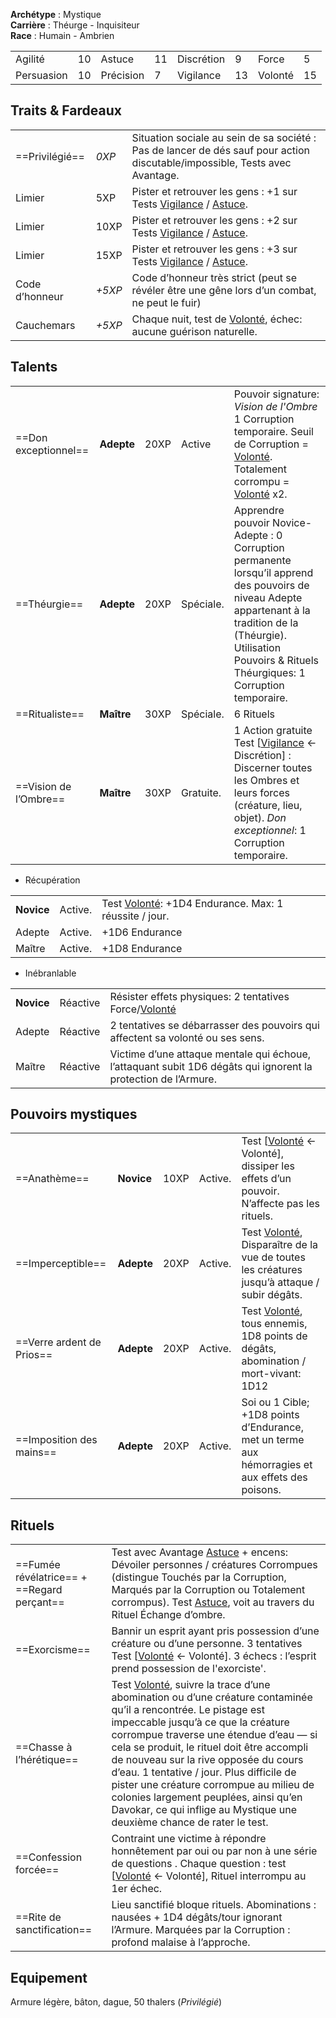 **Archétype** : Mystique  
**Carrière** : Théurge - Inquisiteur  
**Race** : Humain - Ambrien

|     |     |     |     |     |     |     |     |
| --- | --- | --- | --- | --- | --- | --- | --- |
| Agilité | 10  | Astuce | 11  | Discrétion | 9   | Force | 5   |
| Persuasion | 10  | Précision | 7   | Vigilance | 13  | Volonté | 15  |

## Traits & Fardeaux

|     |     |     |
| --- | --- | --- |
| ==Privilégié== | _0XP_ | Situation sociale au sein de sa société : Pas de lancer de dés sauf pour action discutable/impossible, Tests avec Avantage. |
| Limier | 5XP | Pister et retrouver les gens : +1 sur Tests [Vigilance](/Symbaroum/2024-10-28_001.md#Vigilance) / [Astuce](/2024-10-28_001.md#Astuce). |
| Limier | 10XP | Pister et retrouver les gens : +2 sur Tests [Vigilance](/2024-10-28_001.md#Vigilance) / [Astuce](/2024-10-28_001.md#Astuce). |
| Limier | 15XP | Pister et retrouver les gens : +3 sur Tests [Vigilance](/2024-10-28_001.md#Vigilance) / [Astuce](/2024-10-28_001.md#Astuce). |
| Code d’honneur | _+5XP_ | Code d’honneur très strict (peut se révéler être une gêne lors d’un combat, ne peut le fuir) |
| Cauchemars | _+5XP_ | Chaque nuit, test de [Volonté](/2024-10-28_001.md#Volont%C3%A9), échec: aucune guérison naturelle. |

## Talents

|     |     |     |     |     |
| --- | --- | --- | --- | --- |
| ==Don exceptionnel== | **Adepte** | 20XP | Active | Pouvoir signature: _Vision de l'Ombre_ 1 Corruption temporaire. Seuil de Corruption = [Volonté](/2024-10-28_001.md#Volont%C3%A9). Totalement corrompu = [Volonté](/2024-10-28_001.md#Volont%C3%A9) x2. |
| ==Théurgie== | **Adepte** | 20XP | Spéciale. | Apprendre pouvoir Novice-Adepte : 0 Corruption permanente lorsqu’il apprend des pouvoirs de niveau Adepte appartenant à la tradition de la (Théurgie). Utilisation Pouvoirs & Rituels Théurgiques: 1 Corruption temporaire. |
| ==Ritualiste== | **Maître** | 30XP | Spéciale. | 6 Rituels |
| ==Vision de l’Ombre== | **Maître** | 30XP | Gratuite. | 1 Action gratuite Test [[Vigilance](/2024-10-28_001.md#Vigilance) ← Discrétion] : Discerner toutes les Ombres et leurs forces (créature, lieu, objet). _Don exceptionnel_: 1 Corruption temporaire. |

-   Récupération

|     |     |     |
| --- | --- | --- |
| **Novice** | Active. | Test [Volonté](/2024-10-28_001.md#Volont%C3%A9): +1D4 Endurance. Max: 1 réussite / jour. |
| Adepte | Active. | +1D6 Endurance |
| Maître | Active. | +1D8 Endurance |

-   Inébranlable

|     |     |     |
| --- | --- | --- |
| **Novice** | Réactive | Résister effets physiques: 2 tentatives Force/[Volonté](/2024-10-28_001.md#Volont%C3%A9) |
| Adepte | Réactive | 2 tentatives se débarrasser des pouvoirs qui affectent sa volonté ou ses sens. |
| Maître | Réactive | Victime d’une attaque mentale qui échoue, l’attaquant subit 1D6 dégâts qui ignorent la protection de l’Armure. |

## Pouvoirs mystiques

|     |     |     |     |     |
| --- | --- | --- | --- | --- |
| ==Anathème== | **Novice** | 10XP | Active. | Test [[Volonté](/2024-10-28_001.md#Volont%C3%A9) ← Volonté], dissiper les effets d’un pouvoir. N’affecte pas les rituels. |
| ==Imperceptible== | **Adepte** | 20XP | Active. | Test [Volonté](/2024-10-28_001.md#Volont%C3%A9), Disparaître de la vue de toutes les créatures jusqu’à attaque / subir dégâts. |
| ==Verre ardent de Prios== | **Adepte** | 20XP | Active. | Test [Volonté](/2024-10-28_001.md#Volont%C3%A9), tous ennemis, 1D8 points de dégâts, abomination / mort-vivant: 1D12 |
| ==Imposition des mains== | **Adepte** | 20XP | Active. | Soi ou 1 Cible; +1D8 points d’Endurance, met un terme aux hémorragies et aux effets des poisons. |

## Rituels

|     |     |
| --- | --- |
| ==Fumée révélatrice== + ==Regard perçant== | Test avec Avantage [Astuce](/2024-10-28_001.md#Astuce) + encens: Dévoiler personnes / créatures Corrompues (distingue Touchés par la Corruption, Marqués par la Corruption ou Totalement corrompus). Test [Astuce](/2024-10-28_001.md#Astuce), voit au travers du Rituel Échange d’ombre. |
| ==Exorcisme== | Bannir un esprit ayant pris possession d’une créature ou d’une personne. 3 tentatives Test [[Volonté](/2024-10-28_001.md#Volont%C3%A9) ← Volonté]. 3 échecs : l’esprit prend possession de l'exorciste'. |
| ==Chasse à l’hérétique== | Test [Volonté](/2024-10-28_001.md#Volont%C3%A9), suivre la trace d’une abomination ou d’une créature contaminée qu’il a rencontrée. Le pistage est impeccable jusqu’à ce que la créature corrompue traverse une étendue d’eau — si cela se produit, le rituel doit être accompli de nouveau sur la rive opposée du cours d’eau. 1 tentative / jour. Plus difficile de pister une créature corrompue au milieu de colonies largement peuplées, ainsi qu’en Davokar, ce qui inflige au Mystique une deuxième chance de rater le test. |
| ==Confession forcée== | Contraint une victime à répondre honnêtement par oui ou par non à une série de questions . Chaque question : test [[Volonté](/2024-10-28_001.md#Volont%C3%A9) ← Volonté], Rituel interrompu au 1er échec. |
| ==Rite de sanctification== | Lieu sanctifié bloque rituels. Abominations : nausées + 1D4 dégâts/tour ignorant l’Armure. Marquées par la Corruption : profond malaise à l’approche. |

## Equipement
Armure légère, bâton, dague, 50 thalers (_Privilégié_)
